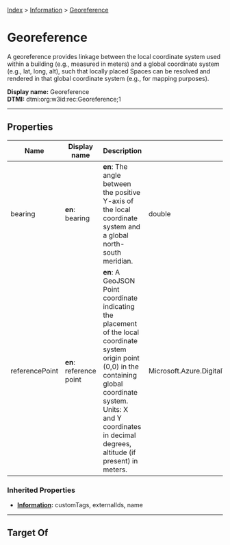 [Index](../index.md) > [Information](Information.md) > [Georeference](#)
# Georeference

A georeference provides linkage between the local coordinate system used within a building (e.g., measured in meters) and a global coordinate system (e.g., lat, long, alt), such that locally placed Spaces can be resolved and rendered in that global coordinate system (e.g., for mapping purposes).


**Display name:** Georeference<br />
**DTMI:** dtmi:org:w3id:rec:Georeference;1

---

## Properties

|Name|Display name|Description|Schema|Writable|
|-|-|-|-|-|
|bearing|**en**: bearing|**en**: The angle between the positive Y-axis of the local coordinate system and a global north-south meridian.|double|True|
|referencePoint|**en**: reference point|**en**: A GeoJSON Point coordinate indicating the placement of the local coordinate system origin point (0,0) in the containing global coordinate system. Units: X and Y coordinates in decimal degrees, altitude (if present) in meters.|Microsoft.Azure.DigitalTwins.Parser.Models.DTObjectInfo|True|
### Inherited Properties
* **[Information](Information.md):** customTags, externalIds, name

---

## Target Of
